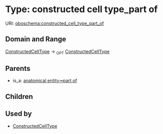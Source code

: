 
# Type: constructed cell type_part of




URI: [oboschema:constructed_cell_type_part_of](http://purl.obolibrary.org/oboschema/constructed_cell_type_part_of)


## Domain and Range

[ConstructedCellType](ConstructedCellType.md) ->  <sub>OPT</sub> [ConstructedCellType](ConstructedCellType.md)

## Parents

 *  is_a: [anatomical entity➞part of](anatomical_entity_part_of.md)

## Children


## Used by

 * [ConstructedCellType](ConstructedCellType.md)
